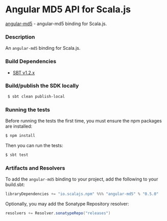 Angular MD5 API for Scala.js
================================
[angular-md5](https://www.npmjs.com/package/angular-md5) - angular-md5 binding for Scala.js.

### Description

An `angular-md5` binding for Scala.js.

### Build Dependencies

* [SBT v1.2.x](http://www.scala-sbt.org/download.html)

### Build/publish the SDK locally

```bash
 $ sbt clean publish-local
```

### Running the tests

Before running the tests the first time, you must ensure the npm packages are installed:

```bash
$ npm install
```

Then you can run the tests:

```bash
$ sbt test
```

### Artifacts and Resolvers

To add the `angular-md5` binding to your project, add the following to your build.sbt:  

```sbt
libraryDependencies += "io.scalajs.npm" %%% "angular-md5" % "0.5.0"
```

Optionally, you may add the Sonatype Repository resolver:

```sbt   
resolvers += Resolver.sonatypeRepo("releases") 
```